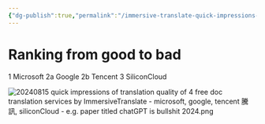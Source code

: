 ```yaml
---
{"dg-publish":true,"permalink":"/immersive-translate-quick-impressions-on-translation-quality-of-4-free-document-translation-services-1-microsoft-2-google-3-tencent-4-silicon-cloud-using-the-research-paper-titled-chat-gpt-is-bullshit-2024/","noteIcon":"2"}
---
```


# Ranking from good to bad

1 Microsoft
2a Google
2b Tencent
3 SiliconCloud

![20240815 quick impressions of translation quality of 4 free doc translation services by ImmersiveTranslate - microsoft, google, tencent 騰訊, siliconCloud - e.g. paper titled chatGPT is bullshit 2024.png](/img/user/_attachments/_OB/20240815%20quick%20impressions%20of%20translation%20quality%20of%204%20free%20doc%20translation%20services%20by%20ImmersiveTranslate%20-%20microsoft,%20google,%20tencent%20%E9%A8%B0%E8%A8%8A,%20siliconCloud%20-%20e.g.%20paper%20titled%20chatGPT%20is%20bullshit%202024.png)